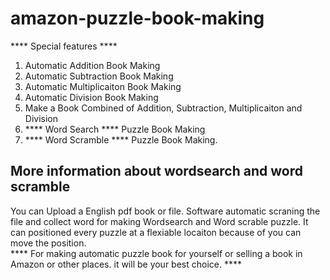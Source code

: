 # amazon-puzzle-book-making
 **** Special features **** 
1. Automatic Addition Book Making
2. Automatic Subtraction Book Making
3. Automatic Multiplicaiton Book Making
4. Automatic Division Book Making
5. Make a Book Combined of Addition, Subtraction, Multiplicaiton and Division
6.  **** Word Search **** Puzzle Book Making 
7.  ****  Word Scramble ****  Puzzle Book Making.

## More information about wordsearch and word scramble ##
You can Upload a English pdf book or file. Software automatic scraning the file and collect word for making Wordsearch and Word scrable puzzle. It can positioned every puzzle at a flexiable locaiton because of you can move the position. <br />
****  For making automatic puzzle book for yourself or selling a book in Amazon or other places. it will be your best choice. ****
